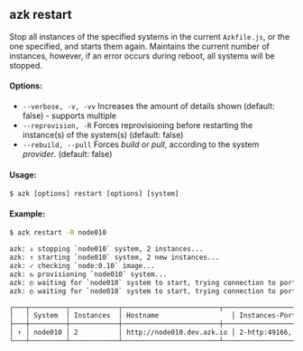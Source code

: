 ## azk restart

Stop all instances of the specified systems in the current `Azkfile.js`, or the one specified, and starts them again. Maintains the current number of instances, however, if an error occurs during reboot, all systems will be stopped.

#### Options:

- `--verbose, -v, -vv`    Increases the amount of details shown (default: false) - supports multiple
- `--reprovision, -R`     Forces reprovisioning before restarting the instance(s) of the system(s) (default: false)
- `--rebuild, --pull`     Forces _build_ or _pull_, according to the system _provider_. (default: false)

#### Usage:

    $ azk [options] restart [options] [system]

#### Example:

```sh
$ azk restart -R node010

azk: ↓ stopping `node010` system, 2 instances...
azk: ↑ starting `node010` system, 2 new instances...
azk: ✓ checking `node:0.10` image...
azk: ↻ provisioning `node010` system...
azk: ◴ waiting for `node010` system to start, trying connection to port http/tcp...
azk: ◴ waiting for `node010` system to start, trying connection to port http/tcp...

┌───┬─────────┬────────────┬────────────────────────┬────────────────────────────┬──────────────────────┐
│   │ System  │ Instances  │ Hostname                  │ Instances-Ports            │ Provisioned       │
├───┼─────────┼────────────┼────────────────────────┼────────────────────────────┼──────────────────────┤
│ ↑ │ node010 │ 2          │ http://node010.dev.azk.io │ 2-http:49166, 1-http:49165 │ a few seconds ago │
└───┴─────────┴────────────┴────────────────────────┴────────────────────────────┴──────────────────────┘
```
